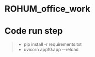 # ROHUM_office_work

# Code run step

> -  pip install -r requirements.txt
> -  uvicorn app10:app --reload
